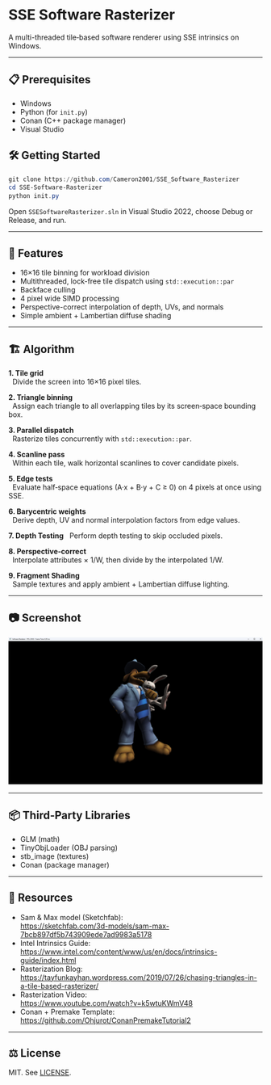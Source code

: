 # SSE Software Rasterizer

A multi-threaded tile‑based software renderer using SSE intrinsics on Windows.

---
## 📋 Prerequisites
- Windows
- Python (for `init.py`)
- Conan (C++ package manager)
- Visual Studio
## 🛠 Getting Started
```powershell
git clone https://github.com/Cameron2001/SSE_Software_Rasterizer
cd SSE-Software-Rasterizer
python init.py
```

Open `SSESoftwareRasterizer.sln` in Visual Studio 2022, choose Debug or Release, and run.

---

## 🚀 Features

- 16×16 tile binning for workload division  
- Multithreaded, lock-free tile dispatch using `std::execution::par`  
- Backface culling
- 4 pixel wide SIMD processing
- Perspective-correct interpolation of depth, UVs, and normals  
- Simple ambient + Lambertian diffuse shading  

---

## 🏗 Algorithm

**1. Tile grid**  
&nbsp;&nbsp;Divide the screen into 16×16 pixel tiles.

**2. Triangle binning**  
&nbsp;&nbsp;Assign each triangle to all overlapping tiles by its screen‑space bounding box.

**3. Parallel dispatch**  
&nbsp;&nbsp;Rasterize tiles concurrently with `std::execution::par`.

**4. Scanline pass**  
&nbsp;&nbsp;Within each tile, walk horizontal scanlines to cover candidate pixels.

**5. Edge tests**  
&nbsp;&nbsp;Evaluate half‑space equations (A·x + B·y + C ≥ 0) on 4 pixels at once using SSE.

**6. Barycentric weights**  
&nbsp;&nbsp;Derive depth, UV and normal interpolation factors from edge values.

**7. Depth Testing**
&nbsp;&nbsp;Perform depth testing to skip occluded pixels.

**8. Perspective‑correct**  
&nbsp;&nbsp;Interpolate attributes × 1/W, then divide by the interpolated 1/W.

**9. Fragment Shading**  
&nbsp;&nbsp;Sample textures and apply ambient + Lambertian diffuse lighting.

---

## 📷 Screenshot

![Rasterizer Demo](screenshot.png)

---

## 📦 Third‑Party Libraries

- GLM (math)  
- TinyObjLoader (OBJ parsing)  
- stb_image (textures)  
- Conan (package manager)  

---

## 🔗 Resources

- Sam & Max model (Sketchfab):  
  https://sketchfab.com/3d-models/sam-max-7bcb897df5b743909ede7ad9983a5178  
- Intel Intrinsics Guide:  
  https://www.intel.com/content/www/us/en/docs/intrinsics-guide/index.html  
- Rasterization Blog:  
  https://tayfunkayhan.wordpress.com/2019/07/26/chasing-triangles-in-a-tile-based-rasterizer/  
- Rasterization Video:  
  https://www.youtube.com/watch?v=k5wtuKWmV48
- Conan + Premake Template:  
  https://github.com/Ohjurot/ConanPremakeTutorial2  

---

## ⚖️ License

MIT. See [LICENSE](LICENSE).
